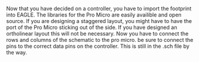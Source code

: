 Now that you have decided on a controller, you have to import the footprint into EAGLE. The libraries for the Pro Micro are easily availible and open source. If you are designing a staggered layout, you might have to have the port of the Pro Micro sticking out of the side. If you have designed an ortholinear layout this will not be necessary. Now you have to connect the rows and columns of the schematic to the pro micro. be sure to connect the pins to the correct data pins on the controller. This is still in the .sch file by the way. 
